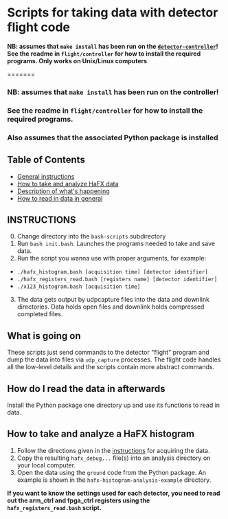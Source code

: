 # Scripts for taking data with detector flight code
**NB: assumes that `make install` has been run on the [`detector-controller`](https://github.com/umn-impish/umn-detector-code/tree/main/flight-controller)!
See the readme in `flight/controller` for how to install the required programs.
Only works on Unix/Linux computers**

=======
### NB: assumes that `make install` has been run on the controller!
### See the readme in `flight/controller` for how to install the required programs.
### Also assumes that the associated Python package is installed

## Table of Contents
- [General instructions](#instructions)
- [How to take and analyze HaFX data](#how-to-take-and-analyze-a-hafx-histogram)
- [Description of what's happening](#what-is-going-on)
- [How to read in data in general](#how-do-i-read-the-data-in-afterwards)

## INSTRUCTIONS
0. Change directory into the `bash-scripts` subdirectory
1. Run `bash init.bash`. Launches the programs needed to take and save data.
2. Run the script you wanna use with proper arguments, for example:
- `./hafx_histogram.bash [acquisition time] [detector identifier]`
- `./hafx_registers_read.bash [registers name] [detector identifier]`
- `./x123_histogram.bash [acquisition time]`
3. The data gets output by udpcapture files into the data and downlink directories.
    Data holds open files and downlink holds compressed completed files.

## What is going on
These scripts just send commands to the detector "flight" program and dump the data into files
    via `udp_capture` processes.
The flight code handles all the low-level details and the scripts contain more abstract commands.

## How do I read the data in afterwards
Install the Python package one directory up and use its functions to read in data.

## How to take and analyze a HaFX histogram
1. Follow the directions given in the [instructions](#instructions) for acquiring the data.
2. Copy the resulting `hafx_debug...` file(s) into an analysis directory on your local computer.
3. Open the data using the `ground` code from the Python package.
An example is shown in the `hafx-histogram-analysis-example` directory.

**If you want to know the settings used for each detector,
you need to read out the arm_ctrl and fpga_ctrl registers
using the `hafx_registers_read.bash` script.**
